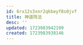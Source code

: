 ```yaml
---
id: 6rx12s3xnr2qkbeyf8s0jvf
title: 神道阵法
desc: ''
updated: 1723983942199
created: 1723983938146
---
```

